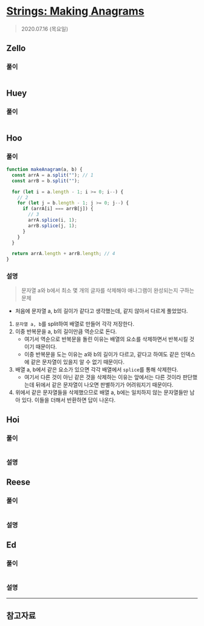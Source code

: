 # [Strings: Making Anagrams](https://www.hackerrank.com/challenges/ctci-making-anagrams/problem?h_l=interview&playlist_slugs%5B%5D=interview-preparation-kit&playlist_slugs%5B%5D=strings)

> 2020.07.16 (목요일)

## Zello

### 풀이

```js
```

## Huey

### 풀이

```js
```

## Hoo

### 풀이

```js
function makeAnagram(a, b) {
  const arrA = a.split(""); // 1
  const arrB = b.split("");

  for (let i = a.length - 1; i >= 0; i--) {
    // 2
    for (let j = b.length - 1; j >= 0; j--) {
      if (arrA[i] === arrB[j]) {
        // 3
        arrA.splice(i, 1);
        arrB.splice(j, 1);
      }
    }
  }

  return arrA.length + arrB.length; // 4
}
```

### 설명

> 문자열 a와 b에서 최소 몇 개의 글자를 삭제해야 애나그램이 완성되는지 구하는 문제

- 처음에 문자열 a, b의 길이가 같다고 생각했는데, 같지 않아서 다르게 풀었었다.

1. `문자열 a, b`를 split하여 배열로 만들어 각각 저장한다.
2. 이중 반복문을 a, b의 길이만큼 역순으로 돈다.
   - 여기서 역순으로 반복문을 돌린 이유는 배열의 요소를 삭제하면서 반복시킬 것이기 때문이다.
   - 이중 반복문을 도는 이유는 a와 b의 길이가 다르고, 같다고 하여도 같은 인덱스에 같은 문자열이 있을지 알 수 없기 때문이다.
3. 배열 a, b에서 같은 요소가 있으면 각각 배열에서 `splice`를 통해 삭제한다.
   - 여기서 다른 것이 아닌 같은 것을 삭제하는 이유는 앞에서는 다른 것이라 판단했는데 뒤에서 같은 문자열이 나오면 판별하기가 어려워지기 때문이다.
4. 위에서 같은 문자열들을 삭제했으므로 배열 a, b에는 일치하지 않는 문자열들만 남아 있다. 이들을 더해서 반환하면 답이 나온다.

## Hoi

### 풀이

```js
```

### 설명

## Reese

### 풀이

```js
```

### 설명

## Ed

### 풀이

```js
```

### 설명

---

## 참고자료
